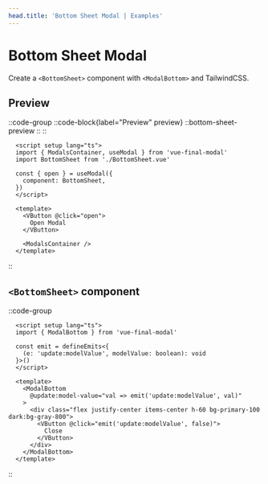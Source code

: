 ```yaml
---
head.title: 'Bottom Sheet Modal | Examples'
---
```


# Bottom Sheet Modal

Create a `<BottomSheet>` component with `<ModalBottom>` and TailwindCSS.

## Preview

::code-group
  ::code-block{label="Preview" preview}
    ::bottom-sheet-preview
    ::
  ::

  ```vue [Preview.vue]
    <script setup lang="ts">
    import { ModalsContainer, useModal } from 'vue-final-modal'
    import BottomSheet from './BottomSheet.vue'

    const { open } = useModal({
      component: BottomSheet,
    })
    </script>

    <template>
      <VButton @click="open">
        Open Modal
      </VButton>

      <ModalsContainer />
    </template>
  ```
::

## `<BottomSheet>` component

::code-group
  ```vue [BottomSheet.vue]
    <script setup lang="ts">
    import { ModalBottom } from 'vue-final-modal'

    const emit = defineEmits<{
      (e: 'update:modelValue', modelValue: boolean): void
    }>()
    </script>

    <template>
      <ModalBottom
        @update:model-value="val => emit('update:modelValue', val)"
      >
        <div class="flex justify-center items-center h-60 bg-primary-100 dark:bg-gray-800">
          <VButton @click="emit('update:modelValue', false)">
            Close
          </VButton>
        </div>
      </ModalBottom>
    </template>
  ```
::
